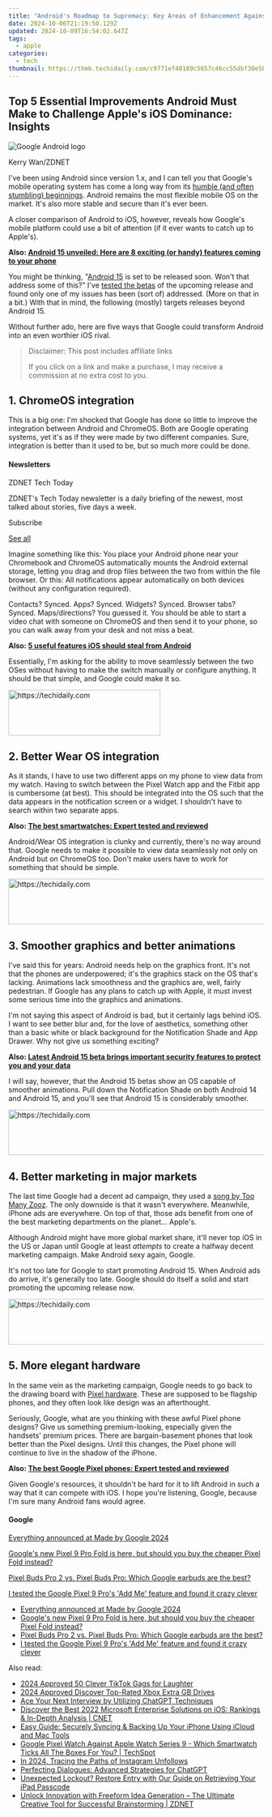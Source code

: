 ```yaml
---
title: "Android's Roadmap to Supremacy: Key Areas of Enhancement Against iOS Identified"
date: 2024-10-06T21:19:50.129Z
updated: 2024-10-09T16:54:02.647Z
tags:
  - apple
categories:
  - tech
thumbnail: https://thmb.techidaily.com/c9771ef48189c5657c46cc55dbf30e5b22c5c13c4b41b02a192204985e15f302.jpg
---
```


## Top 5 Essential Improvements Android Must Make to Challenge Apple's iOS Dominance: Insights

![Google Android logo](https://www.zdnet.com/a/img/resize/3defd7d5eff82a64105595f5db197cc7af4a0e53/2024/02/26/396ce9b6-a23f-428a-8501-152c765f750d/dsc01304.jpg?auto=webp&width=1280)

Kerry Wan/ZDNET

I've been using Android since version 1.x, and I can tell you that Google's mobile operating system has come a long way from its [humble (and often stumbling) beginnings](https://www.zdnet.com/article/first-google-android-phone-unveiled/). Android remains the most flexible mobile OS on the market. It's also more stable and secure than it's ever been.

A closer comparison of Android to iOS, however, reveals how Google's mobile platform could use a bit of attention (if it ever wants to catch up to Apple's).

**Also: [Android 15 unveiled: Here are 8 exciting (or handy) features coming to your phone](https://www.zdnet.com/article/android-15-unveiled-here-are-8-new-exciting-features-coming-to-your-phone/)**

You might be thinking, "[Android 15](https://www.zdnet.com/article/android-15-unveiled-here-are-8-new-exciting-features-coming-to-your-phone/) is set to be released soon. Won't that address some of this?" I've [tested the betas](https://www.zdnet.com/article/latest-android-15-beta-brings-important-security-features-to-protect-you-and-your-data/) of the upcoming release and found only one of my issues has been (sort of) addressed. (More on that in a bit.) With that in mind, the following (mostly) targets releases beyond Android 15.

Without further ado, here are five ways that Google could transform Android into an even worthier iOS rival.

>  Disclaimer: This post includes affiliate links
>
>  If you click on a link and make a purchase, I may receive a commission at no extra cost to you.
>

## 1\. ChromeOS integration

This is a big one: I'm shocked that Google has done so little to improve the integration between Android and ChromeOS. Both are Google operating systems, yet it's as if they were made by two different companies. Sure, integration is better than it used to be, but so much more could be done.

#### Newsletters

ZDNET Tech Today

ZDNET's Tech Today newsletter is a daily briefing of the newest, most talked about stories, five days a week.

 Subscribe

[See all](https://www.zdnet.com/newsletters/)

Imagine something like this: You place your Android phone near your Chromebook and ChromeOS automatically mounts the Android external storage, letting you drag and drop files between the two from within the file browser. Or this: All notifications appear automatically on both devices (without any configuration required).

Contacts? Synced. Apps? Synced. Widgets? Synced. Browser tabs? Synced. Maps/directions? You guessed it. You should be able to start a video chat with someone on ChromeOS and then send it to your phone, so you can walk away from your desk and not miss a beat.

**Also: [5 useful features iOS should steal from Android](https://www.zdnet.com/article/5-useful-features-ios-should-steal-from-android/)**

Essentially, I'm asking for the ability to move seamlessly between the two OSes without having to make the switch manually or configure anything. It should be that simple, and Google could make it so.

<!-- affiliate ads begin -->
<a href="https://aligracehair.sjv.io/c/5597632/1925468/19272" target="_top" id="1925468">
  <img src="//a.impactradius-go.com/display-ad/19272-1925468" border="0" alt="https://techidaily.com" width="300" height="90"/>
</a>
<img height="0" width="0" src="https://aligracehair.sjv.io/i/5597632/1925468/19272" style="position:absolute;visibility:hidden;" border="0" />
<!-- affiliate ads end -->

## 2\. Better Wear OS integration

As it stands, I have to use two different apps on my phone to view data from my watch. Having to switch between the Pixel Watch app and the Fitbit app is cumbersome (at best). This should be integrated into the OS such that the data appears in the notification screen or a widget. I shouldn't have to search within two separate apps.

**Also: [The best smartwatches: Expert tested and reviewed](https://www.zdnet.com/article/best-smartwatch/)**

Android/Wear OS integration is clunky and currently, there's no way around that. Google needs to make it possible to view data seamlessly not only on Android but on ChromeOS too. Don't make users have to work for something that should be simple.

<!-- affiliate ads begin -->
<a href="https://imp.i357552.net/c/5597632/863035/11832" target="_top" id="863035">
  <img src="//a.impactradius-go.com/display-ad/11832-863035" border="0" alt="https://techidaily.com" width="728" height="90"/>
</a>
<img height="0" width="0" src="https://imp.i357552.net/i/5597632/863035/11832" style="position:absolute;visibility:hidden;" border="0" />
<!-- affiliate ads end -->

## 3\. Smoother graphics and better animations

I've said this for years: Android needs help on the graphics front. It's not that the phones are underpowered; it's the graphics stack on the OS that's lacking. Animations lack smoothness and the graphics are, well, fairly pedestrian. If Google has any plans to catch up with Apple, it must invest some serious time into the graphics and animations.

I'm not saying this aspect of Android is bad, but it certainly lags behind iOS. I want to see better blur and, for the love of aesthetics, something other than a basic white or black background for the Notification Shade and App Drawer. Why not give us something exciting?

**Also: [Latest Android 15 beta brings important security features to protect you and your data](https://www.zdnet.com/article/latest-android-15-beta-brings-important-security-features-to-protect-you-and-your-data/)**

I will say, however, that the Android 15 betas show an OS capable of smoother animations. Pull down the Notification Shade on both Android 14 and Android 15, and you'll see that Android 15 is considerably smoother.

<!-- affiliate ads begin -->
<a href="https://appsumo.8odi.net/c/5597632/2049363/7443" target="_top" id="2049363">
  <img src="//a.impactradius-go.com/display-ad/7443-2049363" border="0" alt="https://techidaily.com" width="728" height="90"/>
</a>
<img height="0" width="0" src="https://appsumo.8odi.net/i/5597632/2049363/7443" style="position:absolute;visibility:hidden;" border="0" />
<!-- affiliate ads end -->

## 4\. Better marketing in major markets

The last time Google had a decent ad campaign, they used a [song by Too Many Zooz](https://www.youtube.com/watch?v=vbBa1cVj36U). The only downside is that it wasn't everywhere. Meanwhile, iPhone ads are everywhere. On top of that, those ads benefit from one of the best marketing departments on the planet… Apple's.

Although Android might have more global market share, it'll never top iOS in the US or Japan until Google at least _attempts_ to create a halfway decent marketing campaign. Make Android sexy again, Google.

It's not too late for Google to start promoting Android 15\. When Android ads do arrive, it's generally too late. Google should do itself a solid and start promoting the upcoming release now.

<!-- affiliate ads begin -->
<a href="https://appsumo.8odi.net/c/5597632/2144308/7443" target="_top" id="2144308">
  <img src="//a.impactradius-go.com/display-ad/7443-2144308" border="0" alt="https://techidaily.com" width="600" height="90"/>
</a>
<img height="0" width="0" src="https://appsumo.8odi.net/i/5597632/2144308/7443" style="position:absolute;visibility:hidden;" border="0" />
<!-- affiliate ads end -->

## 5\. More elegant hardware

In the same vein as the marketing campaign, Google needs to go back to the drawing board with [Pixel hardware](https://www.zdnet.com/article/best-google-phone/). These are supposed to be flagship phones, and they often look like design was an afterthought.

Seriously, Google, what are you thinking with these awful Pixel phone designs? Give us something premium-looking, especially given the handsets' premium prices. There are bargain-basement phones that look better than the Pixel designs. Until this changes, the Pixel phone will continue to live in the shadow of the iPhone.

**Also: [The best Google Pixel phones: Expert tested and reviewed](https://www.zdnet.com/article/best-google-phone/)**

Given Google's resources, it shouldn't be hard for it to lift Android in such a way that it can compete with iOS. I hope you're listening, Google, because I'm sure many Android fans would agree.

#### Google

[Everything announced at Made by Google 2024](https://www.zdnet.com/article/everything-announced-at-made-by-google-2024-pixel-9-pro-fold-gemini-watch-3-and-more/ "Everything announced at Made by Google 2024")

[Google's new Pixel 9 Pro Fold is here, but should you buy the cheaper Pixel Fold instead?](https://www.zdnet.com/article/google-pixel-9-pro-fold-vs-pixel-fold/ "Google's new Pixel 9 Pro Fold is here, but should you buy the cheaper Pixel Fold instead?")

[Pixel Buds Pro 2 vs. Pixel Buds Pro: Which Google earbuds are the best?](https://www.zdnet.com/article/pixel-buds-pro-2-vs-pixel-buds-pro-which-google-earbuds-are-the-best/ "Pixel Buds Pro 2 vs. Pixel Buds Pro: Which Google earbuds are the best?")

[I tested the Google Pixel 9 Pro's 'Add Me' feature and found it crazy clever](https://www.zdnet.com/article/the-google-pixel-9-pros-add-me-feature-is-an-ar-camera-tool-youll-actually-use/ "I tested the Google Pixel 9 Pro's 'Add Me' feature and found it crazy clever")

* [Everything announced at Made by Google 2024](https://www.zdnet.com/article/everything-announced-at-made-by-google-2024-pixel-9-pro-fold-gemini-watch-3-and-more/ "Everything announced at Made by Google 2024")
* [Google's new Pixel 9 Pro Fold is here, but should you buy the cheaper Pixel Fold instead?](https://www.zdnet.com/article/google-pixel-9-pro-fold-vs-pixel-fold/ "Google's new Pixel 9 Pro Fold is here, but should you buy the cheaper Pixel Fold instead?")
* [Pixel Buds Pro 2 vs. Pixel Buds Pro: Which Google earbuds are the best?](https://www.zdnet.com/article/pixel-buds-pro-2-vs-pixel-buds-pro-which-google-earbuds-are-the-best/ "Pixel Buds Pro 2 vs. Pixel Buds Pro: Which Google earbuds are the best?")
* [I tested the Google Pixel 9 Pro's 'Add Me' feature and found it crazy clever](https://www.zdnet.com/article/the-google-pixel-9-pros-add-me-feature-is-an-ar-camera-tool-youll-actually-use/ "I tested the Google Pixel 9 Pro's 'Add Me' feature and found it crazy clever")

<ins class="adsbygoogle"
     style="display:block"
     data-ad-format="autorelaxed"
     data-ad-client="ca-pub-7571918770474297"
     data-ad-slot="1223367746"></ins>

<ins class="adsbygoogle"
     style="display:block"
     data-ad-client="ca-pub-7571918770474297"
     data-ad-slot="8358498916"
     data-ad-format="auto"
     data-full-width-responsive="true"></ins>

<span class="atpl-alsoreadstyle">Also read:</span>
<div><ul>
<li><a href="https://tiktok-video-recordings.techidaily.com/2024-approved-50-clever-tiktok-gags-for-laughter/"><u>2024 Approved 50 Clever TikTok Gags for Laughter</u></a></li>
<li><a href="https://desktop-recording.techidaily.com/2024-approved-discover-top-rated-xbox-extra-gb-drives/"><u>2024 Approved Discover Top-Rated Xbox Extra GB Drives</u></a></li>
<li><a href="https://tech-revival.techidaily.com/ace-your-next-interview-by-utilizing-chatgpt-techniques/"><u>Ace Your Next Interview by Utilizing ChatGPT Techniques</u></a></li>
<li><a href="https://tech-hub.techidaily.com/discover-the-best-2022-microsoft-enterprise-solutions-on-ios-rankings-and-in-depth-analysis-cnet/"><u>Discover the Best 2022 Microsoft Enterprise Solutions on iOS: Rankings & In-Depth Analysis | CNET</u></a></li>
<li><a href="https://tech-hub.techidaily.com/easy-guide-securely-syncing-and-backing-up-your-iphone-using-icloud-and-mac-tools/"><u>Easy Guide: Securely Syncing & Backing Up Your iPhone Using iCloud and Mac Tools</u></a></li>
<li><a href="https://tech-hub.techidaily.com/google-pixel-watch-against-apple-watch-series-9-which-smartwatch-ticks-all-the-boxes-for-you-techspot/"><u>Google Pixel Watch Against Apple Watch Series 9 - Which Smartwatch Ticks All The Boxes For You? | TechSpot</u></a></li>
<li><a href="https://instagram-video-recordings.techidaily.com/in-2024-tracing-the-paths-of-instagram-unfollows/"><u>In 2024, Tracing the Paths of Instagram Unfollows</u></a></li>
<li><a href="https://tech-savvy.techidaily.com/perfecting-dialogues-advanced-strategies-for-chatgpt/"><u>Perfecting Dialogues: Advanced Strategies for ChatGPT</u></a></li>
<li><a href="https://techtrends.techidaily.com/unexpected-lockout-restore-entry-with-our-guide-on-retrieving-your-ipad-passcode/"><u>Unexpected Lockout? Restore Entry with Our Guide on Retrieving Your iPad Passcode</u></a></li>
<li><a href="https://tech-hub.techidaily.com/unlock-innovation-with-freeform-idea-generation-the-ultimate-creative-tool-for-successful-brainstorming-zdnet/"><u>Unlock Innovation with Freeform Idea Generation – The Ultimate Creative Tool for Successful Brainstorming | ZDNET</u></a></li>
</ul></div>

